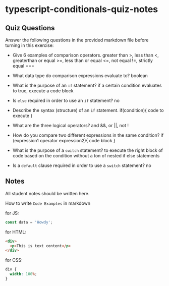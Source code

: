 # typescript-conditionals-quiz-notes

## Quiz Questions

Answer the following questions in the provided markdown file before turning in this exercise:

- Give 6 examples of comparison operators.
  greater than >, less than <, greaterthan or equal >=, less than or equal <=, not equal !=, strictly equal ===

- What data type do comparison expressions evaluate to?
  boolean

- What is the purpose of an `if` statement?
  if a certain condition evaluates to true, execute a code block

- Is `else` required in order to use an `if` statement?
  no

- Describe the syntax (structure) of an `if` statement.
  if(condition){
  code to execute
  }

- What are the three logical operators?
  and &&, or ||, not !

- How do you compare two different expressions in the same condition?
  if (expression1 operator expression2){
  code block
  }

- What is the purpose of a `switch` statement?
  to execute the right block of code based on the condition without a ton of nested if else statements

- Is a `default` clause required in order to use a `switch` statement?
  no

## Notes

All student notes should be written here.

How to write `Code Examples` in markdown

for JS:

```javascript
const data = 'Howdy';
```

for HTML:

```html
<div>
  <p>This is text content</p>
</div>
```

for CSS:

```css
div {
  width: 100%;
}
```
